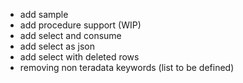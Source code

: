* add sample
* add procedure support (WIP)
* add select and consume
* add select as json
* add select with deleted rows
* removing non teradata keywords (list to be defined)
